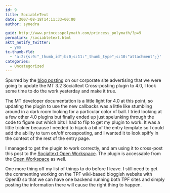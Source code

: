 ```yaml
---
id: 9
title: SociableText
date: 2007-08-18T14:11:33+00:00
author: synedra

guid: http://www.princesspolymath.com/princess_polymath/?p=9
permalink: /sociabletext.html
aktt_notify_twitter:
  - yes
tc-thumb-fld:
  - 'a:2:{s:9:"_thumb_id";b:0;s:11:"_thumb_type";s:10:"attachment";}'
categories:
  - Uncategorized
---
```

Spurred by the [blog posting](http://www.socialtext.com/movable-path) on our corporate site advertising that we were going to update the MT 3.2 Socialtext Cross-posting plugin to 4.0, I took some time to do the work yesterday and make it true.
  
The MT developer documentation is a little light for 4.0 at this point, so updating the plugin to use the new callbacks was a little like stumbling around in a dark room looking for a particular color of ball. I tried looking at a few other 4.0 plugins but finally ended up just spelunking through the code to figure out which bits I had to flip to get my plugin to work. It was a little trickier because I needed to hijack a bit of the entry template so I could add the ability to turn on/off crossposting, and I wanted it to look spiffy in the context of the rest of the entry page.
  
I managed to get the plugin to work correctly, and am using it to cross-post this post to the [Socialtext Open Workspace](http://www.socialtext.net/open). The plugin is accessable from the [Open Workspace](http://www.socialtext.net/open/index.cgi?sociable_type_movable_type_4_0_socialtext_cross_posting_plugin) as well.
  
One more thing off my list of things to do before I leave. I still need to get the commenting working on the TPF wiki-based bloggish website with OpenID so that we can have one backend running both TPF sites and simply posting the information there will cause the right thing to happen.